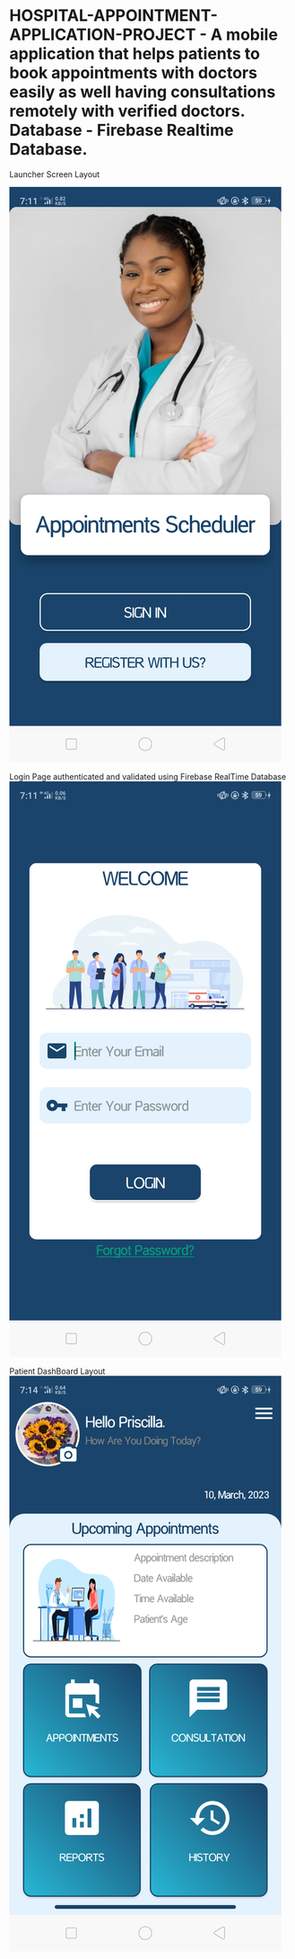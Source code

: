 # HOSPITAL-APPOINTMENT-APPLICATION-PROJECT - A mobile application that helps patients to book appointments with doctors easily as well having consultations remotely with verified doctors. Database - Firebase Realtime Database.
 
 Launcher Screen Layout
 
![Launcher Screen](https://github.com/Dalton-47/HOSPITAL-APPOINTMENT-APPLICATION-PROJECT/blob/master/image_one.png)


Login Page authenticated and validated using Firebase RealTime Database
![Login Page](https://github.com/Dalton-47/HOSPITAL-APPOINTMENT-APPLICATION-PROJECT/blob/master/image_two.png)

Patient DashBoard Layout
![Patient Dashboard](https://github.com/Dalton-47/HOSPITAL-APPOINTMENT-APPLICATION-PROJECT/blob/master/image_three.png)
